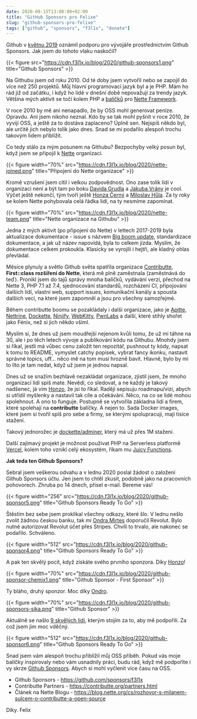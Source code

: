 ```yaml
---
date: 2020-08-15T13:00:00+02:00
title: "GitHub Sponsors pro Felixe"
slug: "github-sponsors-pro-felixe"
tags: ["github", "sponsors", "f3l1x", "donate"]
---
```


Github v [květnu 2019](https://github.blog/2019-05-23-announcing-github-sponsors-a-new-way-to-contribute-to-open-source/) oznámil podporu
pro vývojáře prostřednictvím Github Sponsors. Jak jsem do tohoto vlaku naskočil?

<!--more-->

{{< figure src="https://cdn.f3l1x.io/blog/2020/github-sponsors1.png" title="Github Sponsors" >}}

Na Githubu jsem od roku 2010. Od té doby jsem vytvořil nebo se zapojil do více než 250 projektů.
Můj hlavní programovací jazyk byl a je PHP. Mám ho rád již od začátku, i když ho lidé v dnešní době
nepovažují za trendy jazyk. Většina mých aktivit se točí kolem PHP a
[balíčků](https://contributte.org) pro [Nette Framework](https://nette.org).

V roce 2010 by mě ani nenapadlo, že by OSS mohl generovat peníze. Opravdu. Ani jsem nikoho neznal.
Kdo by se tak mohl pyšnit v roce 2010, že vyvíjí OSS, a ještě za to dostáva zaplaceno? Úplně sen. Nejspíš
někdo byl, ale určitě jich nebylo tolik jako dnes. Snad se mi podařilo alespoň trochu takovým lidem přiblížit.

Co tedy stálo za mým posunem na Githubu? Bezpochyby velký posun byl, když jsem se připojil k [Nette](https://nette.org) organizaci.

{{< figure width="70%" src="https://cdn.f3l1x.io/blog/2020/nette-joined.png" title="Připojení do Nette organizace" >}}

Kromě vzrušení jsem cítil i velkou zodpovědnost. Ono zase tolik lídí v organizaci není a být tam po boku [Davida Grudla](https://davidgrudl.com)
a [Jakuba Vrány](https://vrana.cz) je cool. Výčet ještě nekončí, tým tvoří ještě  [Honza Černý](https://honzacerny.com/) a [Miloslav Hůla](https://github.com/milo). Za ty roky se kolem Nette pohybovala celá řádka lidí, na ty nesmíme zapomínat.

{{< figure width="70%" src="https://cdn.f3l1x.io/blog/2020/nette-team.png" title="Nette organizace na Githubu" >}}

Jedna z mých aktivit (po připojení do Nette) v lettech 2017-2019 byla aktualizace dokumentace - issue s názvem [Big boom update](https://github.com/nette/docs/issues/533), standardizace dokumentace, a jak už název napovídá, byla to celkem jízda. Myslím, že dokumentace celkem prokoukla. Klasicky se vyrojili i hejtři, ale kladný ohlas
převládal.

Měsíce plynuly a světlo Github světa spatřila organizace [Contributte](https://contributte.org), **First::class rozšíření do Nette**,
která mě plně zaměstnala (zaměstnává do teď). Pronikl jsem do tajů správy mnoha balíčků, vydávání verzí, přechod na Nette 3, PHP 7.1 až 7.4, sjednocování standardů, rozcházení CI, připojování dalších lídí, vlastní web, support issues, komunikační kanály a spousta dalších vecí, na které jsem zapomněl a jsou pro všechny samozřejmé.

Během contributte boomu se pozakládaly i další organizace, jako je [Apitte](https://github.com/apitte), [Nettrine](https://github.com/nettrine), [Dockette](https://github.com/dockette), [Ninjify](https://github.com/ninjify), [WebKitty](https://github.com/webkitty), [PwnLabs](https://github.com/pwnlabs) a další, které stihly shořet jako Fénix, než si jich někdo všiml.

Myslím si, že dnes už jsem moudřejší nejenom kvůli tomu, že už mi táhne na 30, ale i po těch letech vývoje a publikování kódu na Githubu.
Mnohdy jsem si říkal, jestli má vůbec cenu založit ten repozitář, pushnout ty kódy, napsat k tomu to README, vymyslet catchy popisek,
vybrat fancy ikonku, nastavit správné topics, uff... něco mě na tom musí hrozně bavit. Hlavně, bylo by mi to líto je tam nedat, když už jsem je jednou napsal.

Dnes už se snažím bezhlavě nezakládat organizace, zjistil jsem, že mnoho organizací lidi spíš mate. Nevědí, co sledovat, a ne každý je takový nadšenec, já vím [Honzo](https://honzacerny.com/), že jsi to říkal. Raději sepisuju roadmapu/vizi, abych si utřídil myšlenky a nastavil tak cíle a očekávání. Něco, na co se lidé mohou spolehnout.
A ono to funguje. Postupně se vytvořila základna lidí a firem, které spolehají na **contributte** balíčky. A nejen to. Sada
Docker images, které jsem si tvořil spíš pro sebe a firmy, se kterými spolupracuji, mají tisíce stažení.

Takový jednorožec je [dockette/adminer](https://hub.docker.com/r/dockette/adminer), který má už přes 1M stažení.

Další zajímavý projekt je možnost používat PHP na Serverless platformě [Vercel](https://github.com/vercel), kolem toho vznikl celý ekosystém, říkam mu [Juicy Functions](https://github.com/juicyfx).

**Jak teda ten Github Sponsors?**

Sebral jsem veškerou odvahu a v lednu 2020 poslal žádost o založení Github Sponsors účtu. Jen jsem to chtěl zkusit, podobně jako na pracovních pohovorech. Zhruba po 14 dnech, přisel e-mail. Bereme vás!

{{< figure width="256" src="https://cdn.f3l1x.io/blog/2020/github-sponsor5.png" title="Github Sponsors Ready To Go" >}}

Štěstím bez sebe jsem proklikal všechny odkazy, které šlo. V lednu nešlo zvolit žádnou českou banku, tak mi [Ondra Mirtes](https://github.com/ondrejmirtes) doporučil Revolut. Bylo nutné autorizovat Revolut účet přes Stripes. Chvíli to trvalo, ale nakonec se podařilo. Schváleno.

{{< figure width="512" src="https://cdn.f3l1x.io/blog/2020/github-sponsor4.png" title="Github Sponsors Ready To Go" >}}

A pak ten skvělý pocit, když získáte svého prvního sponzora. Díky [Honzo](https://honzacerny.com/)!

{{< figure width="70%" src="https://cdn.f3l1x.io/blog/2020/github-sponsor-chemix1.png" title="Github Sponsor - First Sponsor" >}}

Ty bláho, druhý sponzor. Moc díky [Ondro](https://github.com/ondrejsika).

{{< figure width="70%" src="https://cdn.f3l1x.io/blog/2020/github-sponsors-sika.png" title="Github Sponsor" >}}

Aktuálně se našlo [9 skvělých lidí](https://github.com/sponsors/f3l1x), kterým stojím za to, aby mě podpořili. Za což jsem jim moc vděčný.

{{< figure width="512" src="https://cdn.f3l1x.io/blog/2020/github-sponsor6.png" title="Github Sponsors Ready To Go" >}}

Snad jsem vám alespoň trochu přiblížil můj OSS příběh. Pokud vás moje balíčky inspirovaly nebo vám usnadnily práci, budu rád, když mě podpoříte i vy skrze [Github Sponsors](https://github.com/sponsors/f3l1x). Abych si mohl vyčlenit více času na OSS.

- Github Sponsors - https://github.com/sponsors/f3l1x
- Contributte Partners - https://contributte.org/partners.html
- Článek na Nette Blogu - https://blog.nette.org/cs/rozhovor-s-milanem-sulcem-o-contributte-a-open-source

Díky. Felix
